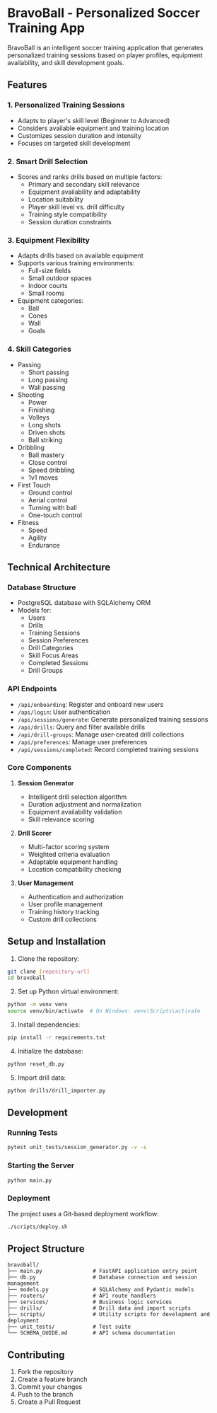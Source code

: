 # BravoBall - Personalized Soccer Training App

BravoBall is an intelligent soccer training application that generates personalized training sessions based on player profiles, equipment availability, and skill development goals.

## Features

### 1. Personalized Training Sessions
- Adapts to player's skill level (Beginner to Advanced)
- Considers available equipment and training location
- Customizes session duration and intensity
- Focuses on targeted skill development

### 2. Smart Drill Selection
- Scores and ranks drills based on multiple factors:
  - Primary and secondary skill relevance
  - Equipment availability and adaptability
  - Location suitability
  - Player skill level vs. drill difficulty
  - Training style compatibility
  - Session duration constraints

### 3. Equipment Flexibility
- Adapts drills based on available equipment
- Supports various training environments:
  - Full-size fields
  - Small outdoor spaces
  - Indoor courts
  - Small rooms
- Equipment categories:
  - Ball
  - Cones
  - Wall
  - Goals

### 4. Skill Categories
- Passing
  - Short passing
  - Long passing
  - Wall passing
- Shooting
  - Power
  - Finishing
  - Volleys
  - Long shots
  - Driven shots
  - Ball striking
- Dribbling
  - Ball mastery
  - Close control
  - Speed dribbling
  - 1v1 moves
- First Touch
  - Ground control
  - Aerial control
  - Turning with ball
  - One-touch control
- Fitness
  - Speed
  - Agility
  - Endurance

## Technical Architecture

### Database Structure
- PostgreSQL database with SQLAlchemy ORM
- Models for:
  - Users
  - Drills
  - Training Sessions
  - Session Preferences
  - Drill Categories
  - Skill Focus Areas
  - Completed Sessions
  - Drill Groups

### API Endpoints
- `/api/onboarding`: Register and onboard new users
- `/api/login`: User authentication
- `/api/sessions/generate`: Generate personalized training sessions
- `/api/drills`: Query and filter available drills
- `/api/drill-groups`: Manage user-created drill collections
- `/api/preferences`: Manage user preferences
- `/api/sessions/completed`: Record completed training sessions

### Core Components
1. **Session Generator**
   - Intelligent drill selection algorithm
   - Duration adjustment and normalization
   - Equipment availability validation
   - Skill relevance scoring

2. **Drill Scorer**
   - Multi-factor scoring system
   - Weighted criteria evaluation
   - Adaptable equipment handling
   - Location compatibility checking

3. **User Management**
   - Authentication and authorization
   - User profile management
   - Training history tracking
   - Custom drill collections

## Setup and Installation

1. Clone the repository:
```bash
git clone [repository-url]
cd bravoball
```

2. Set up Python virtual environment:
```bash
python -m venv venv
source venv/bin/activate  # On Windows: venv\Scripts\activate
```

3. Install dependencies:
```bash
pip install -r requirements.txt
```

4. Initialize the database:
```bash
python reset_db.py
```

5. Import drill data:
```bash
python drills/drill_importer.py
```

## Development

### Running Tests
```bash
pytest unit_tests/session_generator.py -v -s
```

### Starting the Server
```bash
python main.py
```

### Deployment
The project uses a Git-based deployment workflow:
```bash
./scripts/deploy.sh
```

## Project Structure
```
bravoball/
├── main.py                # FastAPI application entry point
├── db.py                  # Database connection and session management
├── models.py              # SQLAlchemy and Pydantic models
├── routers/               # API route handlers
├── services/              # Business logic services
├── drills/                # Drill data and import scripts
├── scripts/               # Utility scripts for development and deployment
├── unit_tests/            # Test suite
└── SCHEMA_GUIDE.md        # API schema documentation
```

## Contributing

1. Fork the repository
2. Create a feature branch
3. Commit your changes
4. Push to the branch
5. Create a Pull Request
